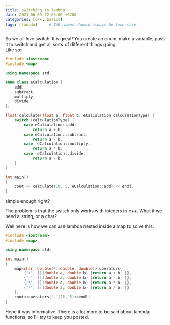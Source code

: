 ```yaml
---
title: switching to lambda
date: 2021-06-09 12:03:00 +0200
categories: [c++, basics]
tags: [lambda]     # TAG names should always be lowercase
---
```


So we all love switch. It is great! You create an enum, make a variable, pass it to switch and get all sorts of different things going.  
Like so:

```c++
#include <iostream>
#include <map>

using namespace std;

enum class eCalculation {
	add,
	subtract,
	multiply,
	divide
};

float calculate(float a, float b, eCalculation calculationType) {
	switch (calculationType) {
		case eCalculation::add:
			return a + b;
		case eCalculation::subtract:
			return a - b;
		case  eCalculation::multiply:
			return a * b;
		case  eCalculation::divide:
			return a / b;
	}
}

int main()
{
	cout << calculate(10, 5, eCalculation::add) << endl;
}
```

simple enough right?

The problem is that the switch only works with integers in c++. What if we need a string, or a char?

Well here is how we can use lambda nested inside a map to solve this:

```c++
#include <iostream>
#include <map>

using namespace std;

int main()
{
	map<char, double(*)(double, double)> operators{
		{'+', [](double a, double b) {return a + b; }},
		{'-', [](double a, double b) {return a - b; }},
		{'*', [](double a, double b) {return a * b; }},
		{'/', [](double a, double b) {return a / b; }}
	};
	cout<<operators['-'](1, 5)<<endl;
}
```
Hope it was informative. There is a lot more to be said about lambda functions,
so I'll try to keep you posted.
